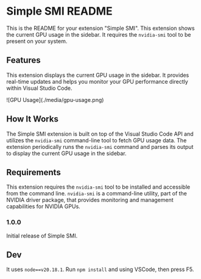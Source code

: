 # Simple SMI README

This is the README for your extension "Simple SMI". This extension shows the current GPU usage in the sidebar. It requires the `nvidia-smi` tool to be present on your system.

## Features

This extension displays the current GPU usage in the sidebar. It provides real-time updates and helps you monitor your GPU performance directly within Visual Studio Code.

\!\[GPU Usage\]\(./media/gpu-usage.png\)

## How It Works

The Simple SMI extension is built on top of the Visual Studio Code API and utilizes the `nvidia-smi` command-line tool to fetch GPU usage data. The extension periodically runs the `nvidia-smi` command and parses its output to display the current GPU usage in the sidebar.

## Requirements

This extension requires the `nvidia-smi` tool to be installed and accessible from the command line. `nvidia-smi` is a command-line utility, part of the NVIDIA driver package, that provides monitoring and management capabilities for NVIDIA GPUs.


### 1.0.0

Initial release of Simple SMI.


## Dev

It uses `node==v20.18.1`. Run `npm install` and using VSCode, then press F5. 
